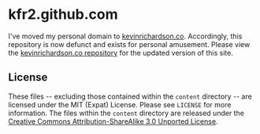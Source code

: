 # kfr2.github.com
I've moved my personal domain to [kevinrichardson.co](http://kevinrichardson.co). Accordingly, this repository is now defunct and exists for personal amusement. Please view the [kevinrichardson.co repository](https://github.com/kfr2/kevinrichardson.co) for the updated version of this site.

## License
These files -- excluding those contained within the `content` directory -- are licensed under the MIT (Expat) License.  Please see `LICENSE` for more information.  The files within the `content` directory are released under the [Creative Commons Attribution-ShareAlike 3.0 Unported License](http://creativecommons.org/licenses/by-sa/3.0/).
